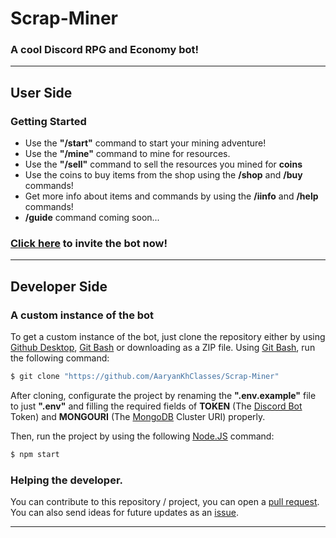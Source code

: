 # Scrap-Miner

### A cool Discord RPG and Economy bot!

---

## User Side

### Getting Started

- Use the **"/start"** command to start your mining adventure!
- Use the **"/mine"** command to mine for resources.
- Use the **"/sell"** command to sell the resources you mined for **coins**
- Use the coins to buy items from the shop using the **/shop** and **/buy** commands!
- Get more info about items and commands by using the **/iinfo** and **/help** commands!
- **/guide** command coming soon...

### [Click here] to invite the bot now!

---

## Developer Side

### A custom instance of the bot

To get a custom instance of the bot, just clone the repository either by using [Github Desktop], [Git Bash] or downloading as a ZIP file. Using [Git Bash], run the following command:

```sh
$ git clone "https://github.com/AaryanKhClasses/Scrap-Miner"
```

After cloning, configurate the project by renaming the **".env.example"** file to just **".env"** and filling the required fields of **TOKEN** (The [Discord Bot] Token) and **MONGOURI** (The [MongoDB] Cluster URI) properly.

Then, run the project by using the following [Node.JS] command:

```sh
$ npm start
```

### Helping the developer.

You can contribute to this repository / project, you can open a [pull request]. You can also send ideas for future updates as an [issue].

---

[Github Desktop]:https://desktop.github.com
[Git Bash]:https://git-scm.com
[Discord Bot]:https://discord.com/developers/applications
[MongoDB]:https://mongodb.com
[Node.JS]:https://nodejs.org
[pull request]:https://github.com/AaryanKhClasses/Scrap-Miner/pulls
[issue]:https://github.com/AaryanKhClasses/Scrap-Miner/issues
[Click Here]:https://discord.com/api/oauth2/authorize?client_id=896629483774296074&permissions=8&scope=bot%20applications.commands